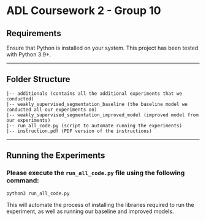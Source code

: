 # ADL Coursework 2 - Group 10

## Requirements

Ensure that Python is installed on your system. This project has been tested with Python 3.9+.

---

## Folder Structure

```
|-- additionals (contains all the additional experiments that we conducted)
|-- weakly_supervised_segmentation_baseline (the baseline model we conducted all our experiments on)
|-- weakly_supervised_segmentation_improved_model (improved model from our experiments)
|-- run_all_code.py (script to automate running the experiments)
|-- instruction.pdf (PDF version of the instructions)
```

---

## Running the Experiments

### Please execute the `run_all_code.py` file using the following command:

```bash
python3 run_all_code.py
```

This will automate the process of installing the libraries required to run the experiment, as well as running our baseline and improved models.
